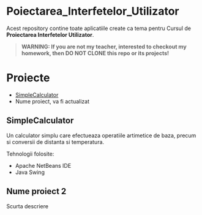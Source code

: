 # Poiectarea_Interfetelor_Utilizator
Acest repository contine toate aplicatiile create ca tema pentru Cursul de **Proiectarea Interfetelor Utilizator**.

>
>**WARNING: If you are not my teacher, interested to checkout my homework, then DO NOT CLONE this repo or its projects!**
>

# Proiecte
- [SimpleCalculator](#simplecalculator)
- Nume proiect, va fi actualizat

## SimpleCalculator
Un calculator simplu care efectueaza operatiile artimetice de baza, precum si conversii de distanta si temperatura.

Tehnologii folosite:
- Apache NetBeans IDE
- Java Swing

## Nume proiect 2
Scurta descriere
